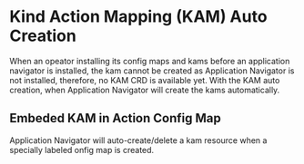 # Kind Action Mapping (KAM) Auto Creation

When an opeator installing its config maps and kams before an application navigator is installed, the kam cannot be created as 
Application Navigator is not installed, therefore, no KAM CRD is available yet. With the KAM auto creation, when Application 
Navigator will create the kams automatically.

## Embeded KAM in Action Config Map
Application Navigator will auto-create/delete a kam resource when a specially labeled onfig map is created. 
